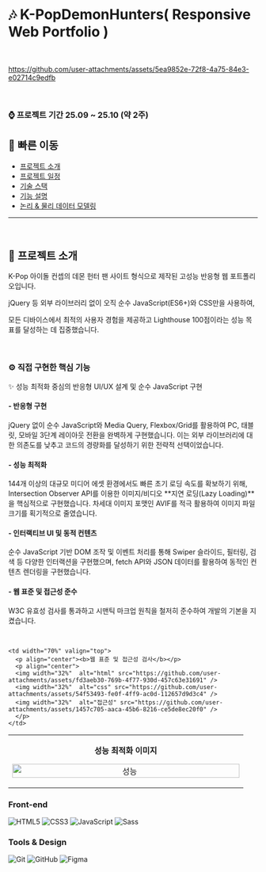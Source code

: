 # 🎶 K-PopDemonHunters( Responsive Web Portfolio )

<br>

https://github.com/user-attachments/assets/5ea9852e-72f8-4a75-84e3-e02714c9edfb

<br>

### ⌚ 프로젝트 기간 25.09 ~ 25.10 (약 2주) 


## 🧭 빠른 이동

- [프로젝트 소개](#프로젝트-소개)
- [프로젝트 일정](#프로젝트-일정)
- [기술 스택](#기술-스택)
- [기능 설명](#기능-설명)
- [논리 & 물리 데이터 모델링](#논리--물리-데이터-모델링)

<hr/>
<br/>

<a name = "프로젝트-소개"></a>
## 📌 프로젝트 소개

K-Pop 아이돌 컨셉의 데몬 헌터 팬 사이트 형식으로 제작된 고성능 반응형 웹 포트폴리오입니다.

jQuery 등 외부 라이브러리 없이 오직 순수 JavaScript(ES6+)와 CSS만을 사용하여, 

모든 디바이스에서 최적의 사용자 경험을 제공하고 Lighthouse 100점이라는 성능 목표를 달성하는 데 집중했습니다.

<br/>

### ⚙️ 직접 구현한 핵심 기능 

✨ 성능 최적화 중심의 반응형 UI/UX 설계 및 순수 JavaScript 구현

#### - 반응형 구현

  jQuery 없이 순수 JavaScript와 Media Query, Flexbox/Grid를 활용하여 
  PC, 태블릿, 모바일 3단계 레이아웃 전환을 완벽하게 구현했습니다. 
  이는 외부 라이브러리에 대한 의존도를 낮추고 코드의 경량화를 달성하기 위한 전략적 선택이었습니다.

#### - 성능 최적화

  144개 이상의 대규모 미디어 에셋 환경에서도 빠른 초기 로딩 속도를 확보하기 위해, 
  Intersection Observer API를 이용한 이미지/비디오 **지연 로딩(Lazy Loading)**을 핵심적으로 구현했습니다.
  차세대 이미지 포맷인 AVIF를 적극 활용하여 이미지 파일 크기를 획기적으로 줄였습니다. 
  
#### - 인터랙티브 UI 및 동적 컨텐츠
  
  순수 JavaScript 기반 DOM 조작 및 이벤트 처리를 통해 Swiper 슬라이드,
  필터링, 검색 등 다양한 인터랙션을 구현했으며, fetch API와 JSON 데이터를 활용하여 동적인 컨텐츠 렌더링을 구현했습니다.
  
#### - 웹 표준 및 접근성 준수

  W3C 유효성 검사를 통과하고 시맨틱 마크업 원칙을 철저히 준수하여 개발의 기본을 지켰습니다.

<br/>


<table>
  <tr>
    <td width="30%" valign="top"> 
      <p align="center"><b>성능 최적화 이미지</b></p> 
      <p align="center">
        <img width="100%"  alt="성능" src="https://github.com/user-attachments/assets/dbd42a07-800c-443e-99a2-ba225aee4377" />
      </p>
    </td>

    <td width="70%" valign="top">
      <p align="center"><b>웹 표준 및 접근성 검사</b></p>
      <p align="center">
      <img width="32%"  alt="html" src="https://github.com/user-attachments/assets/fd3aeb30-769b-4f77-930d-457c63e31691" />
      <img width="32%"  alt="css" src="https://github.com/user-attachments/assets/54f53493-fe0f-4ff9-ac0d-112657d9d3c4" />
      <img width="32%"  alt="접근성" src="https://github.com/user-attachments/assets/1457c705-aaca-45b6-8216-ce5de8ec20f0" />
      </p>
    </td>
  </tr>
</table>


### Front-end
![HTML5](https://img.shields.io/badge/HTML5-E34F26?style=for-the-badge&logo=html5&logoColor=white)
![CSS3](https://img.shields.io/badge/CSS3-1572B6?style=for-the-badge&logo=css3&logoColor=white)
![JavaScript](https://img.shields.io/badge/JavaScript-F7DF1E?style=for-the-badge&logo=javascript&logoColor=black)
![Sass](https://img.shields.io/badge/Sass-CC6699?style=for-the-badge&logo=sass&logoColor=white)

### Tools & Design
![Git](https://img.shields.io/badge/Git-F05032?style=for-the-badge&logo=git&logoColor=white)
![GitHub](https://img.shields.io/badge/GitHub-181717?style=for-the-badge&logo=github&logoColor=white)
![Figma](https://img.shields.io/badge/Figma-333333?style=for-the-badge&logo=figma&logoColor=white)
